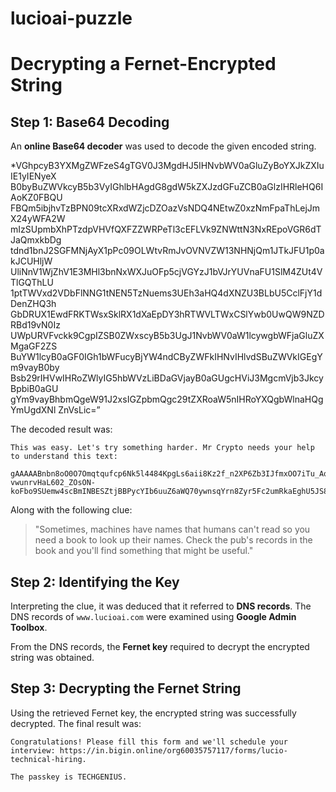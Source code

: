 # lucioai-puzzle

# Decrypting a Fernet-Encrypted String

## Step 1: Base64 Decoding

An **online Base64 decoder** was used to decode the given encoded string. 

*VGhpcyB3YXMgZWFzeS4gTGV0J3MgdHJ5IHNvbWV0aGluZyBoYXJkZXIuIE1yIENyeX
B0byBuZWVkcyB5b3VyIGhlbHAgdG8gdW5kZXJzdGFuZCB0aGlzIHRleHQ6IAoKZ0FBQU
FBQm5ibjhvTzBPN09tcXRxdWZjcDZOazVsNDQ4NEtwZ0xzNmFpaThLejJmX24yWFA2W
mIzSUpmbXhPTzdpVHVfQXFZZWRPeTl3cEFLVk9ZNWttN3NxREpoVGR6dTJaQmxkbDg
tdnd1bnJ2SGFMNjAyX1pPc09OLWtvRmJvOVNVZW13NHNjQm1JTkJFU1p0akJCUHljW
UliNnV1WjZhV1E3MHl3bnNxWXJuOFp5cjVGYzJ1bVJrYUVnaFU1SlM4ZUt4VTlGQThLU
1ptTWVxd2VDbFlNNG1tNEN5TzNuems3UEh3aHQ4dXNZU3BLbU5CclFjY1dDenZHQ3h
GbDRUX1EwdFRKTWsxSklRX1dXaEpDY3hRTWVLTWxCSlYwb0UwQW9NZDRBd19vN0Iz
UWpURVFvckk9CgpIZSB0ZWxscyB5b3UgJ1NvbWV0aW1lcywgbWFjaGluZXMgaGF2ZS
BuYW1lcyB0aGF0IGh1bWFucyBjYW4ndCByZWFkIHNvIHlvdSBuZWVkIGEgYm9vayB0by
Bsb29rIHVwIHRoZWlyIG5hbWVzLiBDaGVjayB0aGUgcHViJ3MgcmVjb3JkcyBpbiB0aGU
gYm9vayBhbmQgeW91J2xsIGZpbmQgc29tZXRoaW5nIHRoYXQgbWlnaHQgYmUgdXNl
ZnVsLic=”

The decoded result was:

```
This was easy. Let's try something harder. Mr Crypto needs your help to understand this text:

gAAAAABnbn8oO0O7Omqtqufcp6Nk5l4484KpgLs6aii8Kz2f_n2XP6Zb3IJfmxOO7iTu_AqYedOy9wpAKVOY5km7sqDJhTdzu2ZBldl8-vwunrvHaL602_ZOsON-koFbo9SUemw4scBmINBESZtjBBPycYIb6uuZ6aWQ70ywnsqYrn8Zyr5Fc2umRkaEghU5JS8eKxU9FA8KSZmMeqweClYM4mm4CyO3nzk7PHwht8usYSpKmNBrQccWCzvGCxFl4T_Q0tTJMk1JIQ_WWhJCcxQMeKMlBJV0oE0AoMd4Aw_o7B3QjTEQorI=
```

Along with the following clue:

> "Sometimes, machines have names that humans can't read so you need a book to look up their names. Check the pub's records in the book and you'll find something that might be useful."

## Step 2: Identifying the Key

Interpreting the clue, it was deduced that it referred to **DNS records**. The DNS records of `www.lucioai.com` were examined using **Google Admin Toolbox**.

From the DNS records, the **Fernet key** required to decrypt the encrypted string was obtained.

## Step 3: Decrypting the Fernet String

Using the retrieved Fernet key, the encrypted string was successfully decrypted. The final result was:

```
Congratulations! Please fill this form and we'll schedule your interview: https://in.bigin.online/org60035757117/forms/lucio-technical-hiring.

The passkey is TECHGENIUS.
```


